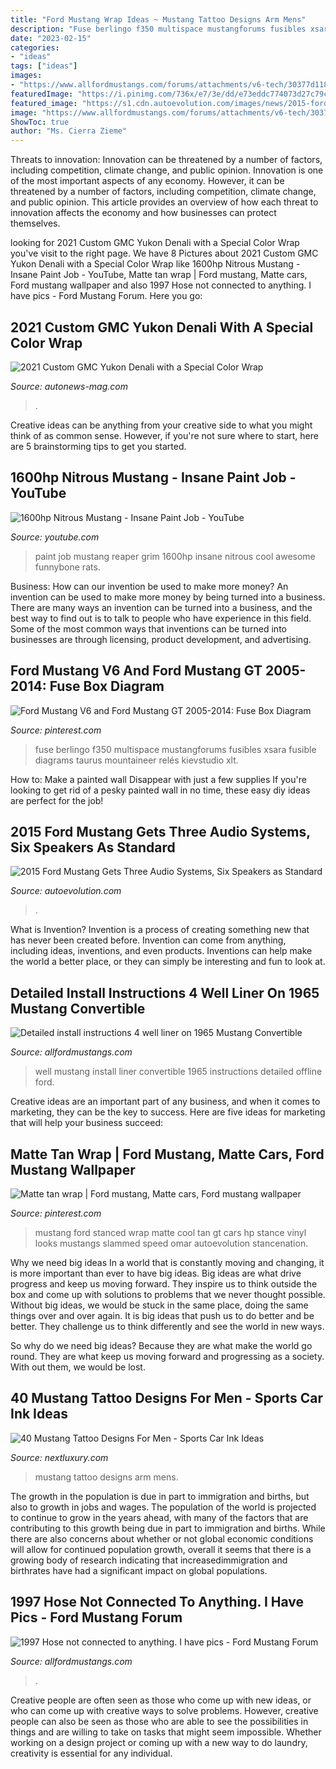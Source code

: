 ```yaml
---
title: "Ford Mustang Wrap Ideas ~ Mustang Tattoo Designs Arm Mens"
description: "Fuse berlingo f350 multispace mustangforums fusibles xsara fusible diagrams taurus mountaineer relés kievstudio xlt"
date: "2023-02-15"
categories:
- "ideas"
tags: ["ideas"]
images:
- "https://www.allfordmustangs.com/forums/attachments/v6-tech/30377d1184619045-1997-hose-not-connected-anything-i-have-pics-color-coded-parts-large-.jpg"
featuredImage: "https://i.pinimg.com/736x/e7/3e/dd/e73eddc774073d27c79cd613849967d5--nice-cars-dip.jpg"
featured_image: "https://s1.cdn.autoevolution.com/images/news/2015-ford-mustang-gets-three-audio-systems-six-speakers-as-standard-85174_1.jpg"
image: "https://www.allfordmustangs.com/forums/attachments/v6-tech/30377d1184619045-1997-hose-not-connected-anything-i-have-pics-color-coded-parts-large-.jpg"
ShowToc: true
author: "Ms. Cierra Zieme"
---
```



Threats to innovation: Innovation can be threatened by a number of factors, including competition, climate change, and public opinion.
Innovation is one of the most important aspects of any economy. However, it can be threatened by a number of factors, including competition, climate change, and public opinion. This article provides an overview of how each threat to innovation affects the economy and how businesses can protect themselves.

	

		
looking for 2021 Custom GMC Yukon Denali with a Special Color Wrap you've visit to the right page. We have 8 Pictures about 2021 Custom GMC Yukon Denali with a Special Color Wrap like 1600hp Nitrous Mustang - Insane Paint Job - YouTube, Matte tan wrap | Ford mustang, Matte cars, Ford mustang wallpaper and also 1997 Hose not connected to anything. I have pics - Ford Mustang Forum. Here you go:
		
    
## 2021 Custom GMC Yukon Denali With A Special Color Wrap

<img loading=lazy src="https://www.autonews-mag.com/images/191630011_478249723249353_4927803013261811662_n.jpg" onerror="this.onerror=null;this.src='https://tse4.mm.bing.net/th?id=OIP.036pM8iEyYXLsEVsM63HEgHaHa&amp;pid=15.1';" alt="2021 Custom GMC Yukon Denali with a Special Color Wrap">

_Source: autonews-mag.com_

>. 

	

Creative ideas can be anything from your creative side to what you might think of as common sense. However, if you're not sure where to start, here are 5 brainstorming tips to get you started.

    
## 1600hp Nitrous Mustang - Insane Paint Job - YouTube

<img loading=lazy src="http://i.ytimg.com/vi/tRkWGh-f6GA/maxresdefault.jpg" onerror="this.onerror=null;this.src='https://tse3.mm.bing.net/th?id=OIP.YaFYoKKbXv7MH9fgxJVLeQHaEK&amp;pid=15.1';" alt="1600hp Nitrous Mustang - Insane Paint Job - YouTube">

_Source: youtube.com_

>paint job mustang reaper grim 1600hp insane nitrous cool awesome funnybone rats. 

	

Business: How can our invention be used to make more money?
An invention can be used to make more money by being turned into a business. There are many ways an invention can be turned into a business, and the best way to find out is to talk to people who have experience in this field. Some of the most common ways that inventions can be turned into businesses are through licensing, product development, and advertising.

    
## Ford Mustang V6 And Ford Mustang GT 2005-2014: Fuse Box Diagram

<img loading=lazy src="https://i.pinimg.com/736x/d2/95/44/d29544f6aa398dbda0a8a16baa288ae8.jpg" onerror="this.onerror=null;this.src='https://tse1.mm.bing.net/th?id=OIP.2ACoiRmYt0oFMO9ND_BvegHaJ5&amp;pid=15.1';" alt="Ford Mustang V6 and Ford Mustang GT 2005-2014: Fuse Box Diagram">

_Source: pinterest.com_

>fuse berlingo f350 multispace mustangforums fusibles xsara fusible diagrams taurus mountaineer relés kievstudio xlt. 

	

How to: Make a painted wall Disappear with just a few supplies
If you're looking to get rid of a pesky painted wall in no time, these easy diy ideas are perfect for the job!

    
## 2015 Ford Mustang Gets Three Audio Systems, Six Speakers As Standard

<img loading=lazy src="https://s1.cdn.autoevolution.com/images/news/2015-ford-mustang-gets-three-audio-systems-six-speakers-as-standard-85174_1.jpg" onerror="this.onerror=null;this.src='https://tse2.mm.bing.net/th?id=OIP.XHL0mURrnY4j75AkzPxDIwHaEa&amp;pid=15.1';" alt="2015 Ford Mustang Gets Three Audio Systems, Six Speakers as Standard">

_Source: autoevolution.com_

>. 

	

What is Invention?
Invention is a process of creating something new that has never been created before. Invention can come from anything, including ideas, inventions, and even products. Inventions can help make the world a better place, or they can simply be interesting and fun to look at.

    
## Detailed Install Instructions 4 Well Liner On 1965 Mustang Convertible

<img loading=lazy src="https://www.allfordmustangs.com/forums/attachments/classic-tech/91245d1266857293-detailed-install-instructions-4-well-liner-1965-mustang-convertible-well-liners.jpg" onerror="this.onerror=null;this.src='https://tse2.mm.bing.net/th?id=OIP.oSHM0U3tWhZm5DECfCMjbAHaD1&amp;pid=15.1';" alt="Detailed install instructions 4 well liner on 1965 Mustang Convertible">

_Source: allfordmustangs.com_

>well mustang install liner convertible 1965 instructions detailed offline ford. 

	

Creative ideas are an important part of any business, and when it comes to marketing, they can be the key to success. Here are five ideas for marketing that will help your business succeed: 

    
## Matte Tan Wrap | Ford Mustang, Matte Cars, Ford Mustang Wallpaper

<img loading=lazy src="https://i.pinimg.com/736x/e7/3e/dd/e73eddc774073d27c79cd613849967d5--nice-cars-dip.jpg" onerror="this.onerror=null;this.src='https://tse1.mm.bing.net/th?id=OIP.KK0qiwj57PJdtnB2xRZWDgHaE8&amp;pid=15.1';" alt="Matte tan wrap | Ford mustang, Matte cars, Ford mustang wallpaper">

_Source: pinterest.com_

>mustang ford stanced wrap matte cool tan gt cars hp stance vinyl looks mustangs slammed speed omar autoevolution stancenation. 

	

Why we need big ideas
In a world that is constantly moving and changing, it is more important than ever to have big ideas. Big ideas are what drive progress and keep us moving forward. They inspire us to think outside the box and come up with solutions to problems that we never thought possible.
Without big ideas, we would be stuck in the same place, doing the same things over and over again. It is big ideas that push us to do better and be better. They challenge us to think differently and see the world in new ways.

So why do we need big ideas? Because they are what make the world go round. They are what keep us moving forward and progressing as a society. With out them, we would be lost.

    
## 40 Mustang Tattoo Designs For Men - Sports Car Ink Ideas

<img loading=lazy src="http://nextluxury.com/wp-content/uploads/mustang-negative-space-guys-small-tattoo-on-arm.jpg" onerror="this.onerror=null;this.src='https://tse2.mm.bing.net/th?id=OIP.SARCYDVzBU6HvS34B_ReqwHaHa&amp;pid=15.1';" alt="40 Mustang Tattoo Designs For Men - Sports Car Ink Ideas">

_Source: nextluxury.com_

>mustang tattoo designs arm mens. 

	

The growth in the population is due in part to immigration and births, but also to growth in jobs and wages.
The population of the world is projected to continue to grow in the years ahead, with many of the factors that are contributing to this growth being due in part to immigration and births. While there are also concerns about whether or not global economic conditions will allow for continued population growth, overall it seems that there is a growing body of research indicating that increasedimmigration and birthrates have had a significant impact on global populations.

    
## 1997 Hose Not Connected To Anything. I Have Pics - Ford Mustang Forum

<img loading=lazy src="https://www.allfordmustangs.com/forums/attachments/v6-tech/30377d1184619045-1997-hose-not-connected-anything-i-have-pics-color-coded-parts-large-.jpg" onerror="this.onerror=null;this.src='https://tse1.mm.bing.net/th?id=OIP.cxCW3RNpI1veG9N17tMQKQHaFj&amp;pid=15.1';" alt="1997 Hose not connected to anything. I have pics - Ford Mustang Forum">

_Source: allfordmustangs.com_

>. 

	

Creative people are often seen as those who come up with new ideas, or who can come up with creative ways to solve problems. However, creative people can also be seen as those who are able to see the possibilities in things and are willing to take on tasks that might seem impossible. Whether working on a design project or coming up with a new way to do laundry, creativity is essential for any individual.

